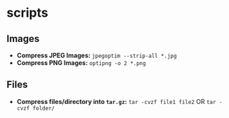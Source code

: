 # scripts

## Images

* **Compress JPEG Images:** `jpegoptim --strip-all *.jpg`
* **Compress PNG Images:** `optipng -o 2 *.png`

## Files

* **Compress files/directory into `tar.gz`:** `tar -cvzf file1 file2` OR `tar -cvzf folder/`

